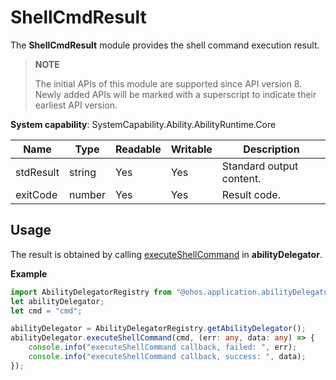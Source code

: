 # ShellCmdResult

The **ShellCmdResult** module provides the shell command execution result.

> **NOTE**
> 
> The initial APIs of this module are supported since API version 8. Newly added APIs will be marked with a superscript to indicate their earliest API version.

**System capability**: SystemCapability.Ability.AbilityRuntime.Core

| Name     | Type  | Readable| Writable| Description                                                        |
| --------- | ------ | ---- | ---- | ------------------------------------------------------------ |
| stdResult | string | Yes  | Yes  | Standard output content.|
| exitCode  | number | Yes  | Yes  | Result code.|

## Usage

The result is obtained by calling [executeShellCommand](js-apis-inner-application-abilityDelegator.md#executeshellcommand) in **abilityDelegator**.

**Example**
```ts
import AbilityDelegatorRegistry from "@ohos.application.abilityDelegatorRegistry";
let abilityDelegator;
let cmd = "cmd";

abilityDelegator = AbilityDelegatorRegistry.getAbilityDelegator();
abilityDelegator.executeShellCommand(cmd, (err: any, data: any) => {
    console.info("executeShellCommand callback, failed: ", err);
    console.info("executeShellCommand callback, success: ", data);
});
```
